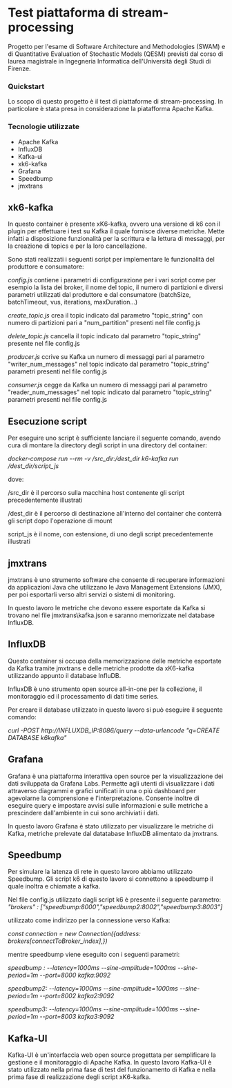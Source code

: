 # Test piattaforma di stream-processing 
Progetto per l'esame di Software Architecture and Methodologies (SWAM) e di Quantitative Evaluation of Stochastic Models (QESM) previsti dal corso di laurea magistrale in Ingegneria Informatica dell'Università degli Studi di Firenze.

### Quickstart
Lo scopo di questo progetto è il test di piattaforme di stream-processing.
In particolare è stata presa in considerazione la piatafforma Apache Kafka.

### Tecnologie utilizzate
- Apache Kafka
- InfluxDB
- Kafka-ui
- xk6-kafka
- Grafana
- Speedbump
- jmxtrans

## xk6-kafka
In questo container è presente xK6-kafka, ovvero una versione di k6 con il plugin per
effettuare i test su Kafka il quale fornisce diverse metriche. Mette infatti a disposizione funzionalità
per la scrittura e la lettura di messaggi, per la creazione di topics e per la loro cancellazione.

Sono stati realizzati i seguenti script per implementare le funzionalità del produttore e consumatore:

_config.js_
contiene i parametri di configurazione per i vari script come per esempio la lista dei broker, il nome del topic, il numero di partizioni e diversi parametri utilizzati dal produttore e dal consumatore (batchSize, batchTimeout, vus, iterations, maxDuration...)

_create_topic.js_
crea il topic indicato dal parametro "topic_string" con numero di partizioni pari a  "num_partition" presenti nel file config.js

_delete_topic.js_
cancella il topic indicato dal parametro "topic_string" presente nel file config.js

_producer.js_
ccrive su Kafka un numero di messaggi pari al parametro "writer_num_messages" nel topic indicato dal parametro "topic_string" parametri presenti nel file config.js

_consumer.js_
cegge da Kafka un numero di messaggi pari al parametro "reader_num_messages" nel topic indicato dal parametro "topic_string" parametri presenti nel file config.js


## Esecuzione script
Per eseguire uno script è sufficiente lanciare il seguente comando, avendo cura di montare la directory degli script in una directory del container:

_docker-compose run --rm -v /src_dir:/dest_dir k6-kafka run /dest_dir/script_js_

dove:

/src_dir  è il percorso sulla macchina host contenente gli script precedentemente illustrati

/dest_dir è il percorso di destinazione all'interno del container che conterrà gli script dopo l'operazione di mount

script_js è il nome, con estensione, di uno degli script precedentemente illustrati

## jmxtrans
jmxtrans è uno strumento software che consente di recuperare informazioni da applicazioni Java che utilizzano le Java Management Extensions (JMX), per poi esportarli verso altri servizi o sistemi di monitoring.

In questo lavoro le metriche che devono essere esportate da Kafka si trovano nel file jmxtrans\kafka.json e saranno memorizzate nel database InfluxDB.

## InfluxDB
Questo container si occupa della memorizzazione delle metriche esportate da Kafka tramite jmxtrans e delle metriche prodotte da xK6-kafka utilizzando appunto il database InfluDB.

InfluxDB è uno strumento open source all-in-one per la collezione, il monitoraggio ed il processamento di dati time series.

Per creare il database utilizzato in questo lavoro si può eseguire il seguente comando:

_curl -POST http://INFLUXDB_IP:8086/query --data-urlencode "q=CREATE DATABASE k6kafka"_

## Grafana
Grafana è una piattaforma interattiva open source per la visualizzazione dei dati sviluppata da Grafana Labs. Permette agli utenti di visualizzare i dati attraverso diagrammi e grafici unificati in una o più dashboard  per agevolarne la comprensione e l'interpretazione.
Consente inoltre di eseguire query e impostare avvisi sulle informazioni e sulle metriche a prescindere dall'ambiente in cui sono archiviati i dati.

In questo lavoro Grafana è stato utilizzato per visualizzare le metriche di Kafka, metriche prelevate dal datatabase InfluxDB alimentato da jmxtrans.

## Speedbump
Per simulare la latenza di rete in questo lavoro abbiamo utilizzato Speedbump. Gli script k6 di questo lavoro si connettono a speedbump il quale inoltra e chiamate a kafka.

Nel file config.js utilizzato dagli script k6 è presente il seguente parametro:
_"brokers" : ["speedbump:8000","speedbump2:8002","speedbump3:8003"]_

utilizzato come indirizzo per la connessione verso Kafka:

_const connection = new Connection({address: brokers[connectToBroker_index],})_

mentre speedbump viene eseguito con i seguenti parametri:

_speedbump : --latency=1000ms --sine-amplitude=1000ms --sine-period=1m --port=8000 kafka:9092_

_speedbump2: --latency=1000ms --sine-amplitude=1000ms --sine-period=1m --port=8002 kafka2:9092_

_speedbump3: --latency=1000ms --sine-amplitude=1000ms --sine-period=1m --port=8003 kafka3:9092_


## Kafka-UI
Kafka-UI è un'interfaccia web open source progettata per semplificare la gestione e il monitoraggio di Apache Kafka.
In questo lavoro Kafka-UI è stato utilizzato nella prima fase di test del funzionamento di Kafka e nella prima fase di realizzazione degli script xK6-kafka.
